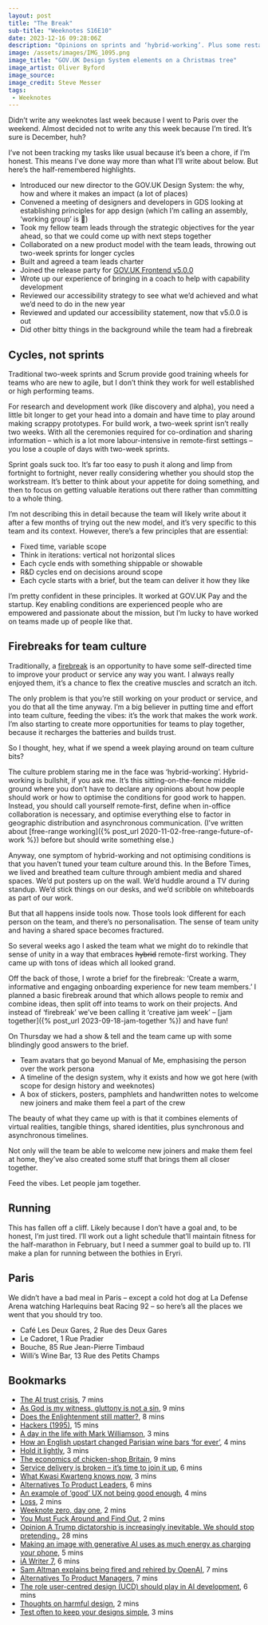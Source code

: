 ```yaml
---
layout: post
title: "The Break"
sub-title: "Weeknotes S16E10"
date: 2023-12-16 09:28:06Z
description: "Opinions on sprints and ‘hybrid-working’. Plus some restaurant recommendations for Paris."
image: /assets/images/IMG_1095.png
image_title: "GOV.‌UK Design System elements on a Christmas tree"
image_artist: Oliver Byford
image_source:
image_credit: Steve Messer
tags:
 - Weeknotes
---
```


Didn’t write any weeknotes last week because I went to Paris over the weekend. Almost decided not to write any this week because I’m tired. It’s sure is December, huh?

I’ve not been tracking my tasks like usual because it’s been a chore, if I’m honest. This means I’ve done way more than what I’ll write about below. But here’s the half-remembered highlights.

- Introduced our new director to the GOV.‌UK Design System: the why, how and where it makes an impact (a lot of places)
- Convened a meeting of designers and developers in GDS looking at establishing principles for app design (which I’m calling an assembly, ‘working group’ is 🤢)
- Took my fellow team leads through the strategic objectives for the year ahead, so that we could come up with next steps together
- Collaborated on a new product model with the team leads, throwing out two-week sprints for longer cycles
- Built and agreed a team leads charter
- Joined the release party for [GOV.‌UK Frontend v5.0.0](https://frontend.design-system.service.gov.uk/changes-to-govuk-frontend-v5/)
- Wrote up our experience of bringing in a coach to help with capability development
- Reviewed our accessibility strategy to see what we’d achieved and what we’d need to do in the new year
- Reviewed and updated our accessibility statement, now that v5.0.0 is out
- Did other bitty things in the background while the team had a firebreak

## Cycles, not sprints

Traditional two-week sprints and Scrum provide good training wheels for teams who are new to agile, but I don’t think they work for well established or high performing teams.

For research and development work (like discovery and alpha), you need a little bit longer to get your head into a domain and have time to play around making scrappy prototypes. For build work, a two-week sprint isn’t really two weeks. With all the ceremonies required for co-ordination and sharing information – which is a lot more labour-intensive in remote-first settings – you lose a couple of days with two-week sprints.

Sprint goals suck too. It’s far too easy to push it along and limp from fortnight to fortnight, never really considering whether you should stop the workstream. It’s better to think about your appetite for doing something, and then to focus on getting valuable iterations out there rather than committing to a whole thing.

I’m not describing this in detail because the team will likely write about it after a few months of trying out the new model, and it’s very specific to this team and its context. However, there’s a few principles that are essential:

- Fixed time, variable scope
- Think in iterations: vertical not horizontal slices
- Each cycle ends with something shippable or showable
- R&D cycles end on decisions around scope
- Each cycle starts with a brief, but the team can deliver it how they like

I’m pretty confident in these principles. It worked at GOV.‌UK Pay and the startup. Key enabling conditions are experienced people who are empowered and passionate about the mission, but I’m lucky to have worked on teams made up of people like that.

## Firebreaks for team culture

Traditionally, a [firebreak](https://insidegovuk.blog.gov.uk/2018/05/03/firebreaks-on-gov-uk/) is an opportunity to have some self-directed time to improve your product or service any way you want. I always really enjoyed them, it’s a chance to flex the creative muscles and scratch an itch.

The only problem is that you’re still working on your product or service, and you do that all the time anyway. I’m a big believer in putting time and effort into team culture, feeding the vibes: it’s the work that makes the work *work*. I’m also starting to create more opportunities for teams to play together, because it recharges the batteries and builds trust.

So I thought, hey, what if we spend a week playing around on team culture bits?

The culture problem staring me in the face was ‘hybrid-working’. Hybrid-working is bullshit, if you ask me. It’s this sitting-on-the-fence middle ground where you don’t have to declare any opinions about how people should work or how to optimise the conditions for good work to happen. Instead, you should call yourself remote-first, define when in-office collaboration is necessary, and optimise everything else to factor in geographic distribution and asynchronous communication. (I’ve written about [free-range working]({% post_url 2020-11-02-free-range-future-of-work %}) before but should write something else.)

Anyway, one symptom of hybrid-working and not optimising conditions is that you haven’t tuned your team culture around this. In the Before Times, we lived and breathed team culture through ambient media and shared spaces. We’d put posters up on the wall. We’d huddle around a TV during standup. We’d stick things on our desks, and we’d scribble on whiteboards as part of our work.

But that all happens inside tools now. Those tools look different for each person on the team, and there’s no personalisation. The sense of team unity and having a shared space becomes fractured.

So several weeks ago I asked the team what we might do to rekindle that sense of unity in a way that embraces ~~hybrid~~ remote-first working. They came up with tons of ideas which all looked grand.

Off the back of those, I wrote a brief for the firebreak: ‘Create a warm, informative and engaging onboarding experience for new team members.’ I planned a basic firebreak around that which allows people to remix and combine ideas, then split off into teams to work on their projects. And instead of ‘firebreak’ we’ve been calling it ‘creative jam week’ – [jam together]({% post_url 2023-09-18-jam-together %}) and have fun!

On Thursday we had a show & tell and the team came up with some blindingly good answers to the brief.

- Team avatars that go beyond Manual of Me, emphasising the person over the work persona
- A timeline of the design system, why it exists and how we got here (with scope for design history and weeknotes)
- A box of stickers, posters, pamphlets and handwritten notes to welcome new joiners and make them feel a part of the crew

The beauty of what they came up with is that it combines elements of virtual realities, tangible things, shared identities, plus synchronous and asynchronous timelines.

Not only will the team be able to welcome new joiners and make them feel at home, they’ve also created some stuff that brings them all closer together.

Feed the vibes. Let people jam together.

## Running

This has fallen off a cliff. Likely because I don’t have a goal and, to be honest, I’m just tired. I’ll work out a light schedule that’ll maintain fitness for the half-marathon in February, but I need a summer goal to build up to. I’ll make a plan for running between the bothies in Eryri.

## Paris

We didn’t have a bad meal in Paris – except a cold hot dog at La Defense Arena watching Harlequins beat Racing 92 – so here’s all the places we went that you should try too.

- Café Les Deux Gares, 2 Rue des Deux Gares
- Le Cadoret, 1 Rue Pradier
- Bouche, 85 Rue Jean-Pierre Timbaud
- Willi’s Wine Bar, 13 Rue des Petits Champs

## Bookmarks

- [The AI trust crisis](http://simonwillison.net/2023/Dec/14/ai-trust-crisis/#atom-everything), 7 mins
- [As God is my witness, gluttony is not a sin](https://www.ft.com/content/0fec3572-1186-4c45-88df-221243ee9997), 9 mins
- [Does the Enlightenment still matter?](https://www.ft.com/content/c7731011-f59d-44d8-94c4-02057385de51), 8 mins
- [Hackers (1995)](https://scifiinterfaces.com/2023/12/11/hackers/), 15 mins
- [A day in the life with Mark Williamson](https://www.decanter.com/features/a-day-in-the-life-with-mark-williamson-248880/), 3 mins
- [How an English upstart changed Parisian wine bars ‘for ever’](https://www.irishtimes.com/news/world/europe/how-an-english-upstart-changed-parisian-wine-bars-for-ever-1.4654322), 4 mins
- [Hold it lightly](https://benholliday.com/2023/11/28/hold-it-lightly/), 3 mins
- [The economics of chicken-shop Britain](https://on.ft.com/3RxMlkD), 9 mins
- [Service delivery is broken – it’s time to join it up](https://www.dxw.com/2023/12/service-delivery-is-broken-its-time-to-join-it-up/), 6 mins
- [What Kwasi Kwarteng knows now](https://on.ft.com/41aHGIx), 3 mins
- [Alternatives To Product Leaders](https://www.svpg.com/alternatives-to-product-leaders/?trk=feed_main-feed-card_reshare_feed-article-content), 6 mins
- [An example of ‘good’ UX not being good enough](https://benholliday.com/2023/12/03/an-example-of-good-ux-not-being-good-enough/), 4 mins
- [Loss](https://amyhupe.co.uk/articles/2023-12-03/), 2 mins
- [Weeknote zero, day one](https://whitehallwebby.com/2023/12/01/weeknote-zero-day-one/), 2 mins
- [You Must Fuck Around and Find Out](https://flocrivello.com/you-must-fuck-around-and-find-out/), 2 mins
- [Opinion A Trump dictatorship is increasingly inevitable. We should stop pretending.](https://www.washingtonpost.com/opinions/2023/11/30/trump-dictator-2024-election-robert-kagan/), 28 mins
- [Making an image with generative AI uses as much energy as charging your phone](https://www.technologyreview.com/2023/12/01/1084189/making-an-image-with-generative-ai-uses-as-much-energy-as-charging-your-phone/), 5 mins
- [iA Writer 7](https://ia.net/topics/ia-writer-7), 6 mins
- [Sam Altman explains being fired and rehired by OpenAI](https://www.theverge.com/2023/11/29/23982046/sam-altman-interview-openai-ceo-rehired), 7 mins
- [Alternatives To Product Managers](https://www.svpg.com/alternatives-to-product-managers/), 7 mins
- [The role user-centred design (UCD) should play in AI development](https://grillopress.github.io/2023/11/28/the-role-ucd-should-play-in-ai-development.html), 6 mins
- [Thoughts on harmful design](https://cennydd.com/writing/thoughts-on-harmful-design), 2 mins
- [Test often to keep your designs simple](https://grillopress.github.io/2023/11/19/reduce-the-time-it-takes-to-test.html), 3 mins
